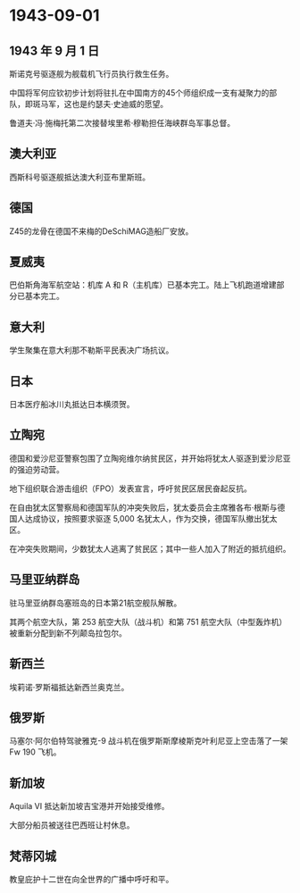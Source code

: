 # 1943-09-01

## 1943 年 9 月 1 日

斯诺克号驱逐舰为舰载机飞行员执行救生任务。

中国将军何应钦初步计划将驻扎在中国南方的45个师组织成一支有凝聚力的部队，即斑马军，这也是约瑟夫·史迪威的愿望。

鲁道夫·冯·施梅托第二次接替埃里希·穆勒担任海峡群岛军事总督。

## 澳大利亚

西斯科号驱逐舰抵达澳大利亚布里斯班。

## 德国

Z45的龙骨在德国不来梅的DeSchiMAG造船厂安放。

## 夏威夷

巴伯斯角海军航空站：机库 A 和
R（主机库）已基本完工。陆上飞机跑道增建部分已基本完工。

## 意大利

学生聚集在意大利那不勒斯平民表决广场抗议。

## 日本

日本医疗船冰川丸抵达日本横须贺。

## 立陶宛

德国和爱沙尼亚警察包围了立陶宛维尔纳贫民区，并开始将犹太人驱逐到爱沙尼亚的强迫劳动营。

地下组织联合游击组织（FPO）发表宣言，呼吁贫民区居民奋起反抗。

在自由犹太区警察局和德国军队的冲突失败后，犹太委员会主席雅各布·根斯与德国人达成协议，按照要求驱逐
5,000 名犹太人，作为交换，德国军队撤出犹太区。

在冲突失败期间，少数犹太人逃离了贫民区；其中一些人加入了附近的抵抗组织。

## 马里亚纳群岛

驻马里亚纳群岛塞班岛的日本第21航空舰队解散。

其两个航空大队，第 253 航空大队（战斗机）和第 751
航空大队（中型轰炸机）被重新分配到新不列颠岛拉包尔。

## 新西兰

埃莉诺·罗斯福抵达新西兰奥克兰。

## 俄罗斯

马塞尔·阿尔伯特驾驶雅克-9 战斗机在俄罗斯斯摩棱斯克叶利尼亚上空击落了一架
Fw 190 飞机。

## 新加坡

Aquila VI 抵达新加坡吉宝港并开始接受维修。

大部分船员被送往巴西班让村休息。

## 梵蒂冈城

教皇庇护十二世在向全世界的广播中呼吁和平。

